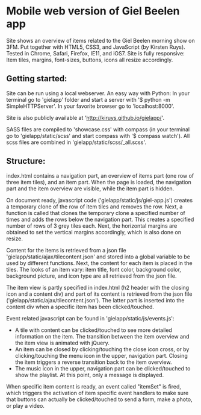 

Mobile web version of Giel Beelen app
=====================================

Site shows an overview of items related to the Giel Beelen morning show on 3FM.
Put together with HTML5, CSS3, and JavaScript (by Kirsten Ruys).
Tested in Chrome, Safari, Firefox, IE11, and iOS7.
Site is fully responsive: Item tiles, margins, font-sizes, buttons, icons all resize accordingly.

Getting started:
----------------
Site can be run using a local webserver. An easy way with Python: In your terminal go to 'gielapp' folder and start a server with '$ python -m SimpleHTTPServer'. In your favorite browser go to 'localhost:8000'.

Site is also publicly available at 'http://kiruys.github.io/gielapp/'.

SASS files are compiled to 'showcase.css' with compass (in your terminal go to 'gielapp/static/scss' and start compass with '$ compass watch'). All scss files are combined in 'gielapp/static/scss/_all.scss'.

Structure:
----------
index.html contains a navigation part, an overview of items part (one row of three item tiles), and an item part. When the page is loaded, the navigation part and the item overview are visible, while the item part is hidden.

On document ready, javascript code ('gielapp/static/js/giel-app.js') creates a temporary clone of the row of item tiles and removes the row. Next, a function is called that clones the temporary clone a specified number of times and adds the rows below the navigation part. This creates a specified number of rows of 3 grey tiles each. Next, the horizontal margins are obtained to set the vertical margins accordingly, which is also done on resize.  

Content for the items is retrieved from a json file 'gielapp/static/ajax/tilecontent.json' and stored into a global variable to be used by different functions. Next, the content for each item is placed in the tiles. The looks of an item vary: item title, font color, background color, background picture, and icon type are all retrieved from the json file.

The item view is partly specified in index.html (h2 header with the closing icon and a content div) and part of its content is retrieved from the json file ('gielapp/static/ajax/tilecontent.json'). The latter part is inserted into the content div when a specific item has been clicked/touched.

Event related javascript can be found in 'gielapp/static/js/events.js':
- A tile with content can be clicked/touched to see more detailed information on the item. The transition between the item overview and the item view is animated with jQuery. 
- An item can be closed by clicking/touching the close icon cross, or by clicking/touching the menu icon in the upper, navigation part. Closing the item triggers a reverse transition back to the item overview.
- The music icon in the upper, navigation part can be clicked/touched to show the playlist. At this point, only a message is displayed.

When specific item content is ready, an event called "itemSet" is fired, which triggers the activation of item specific event handlers to make sure that buttons can actually be clicked/touched to send a form, make a photo, or play a video.